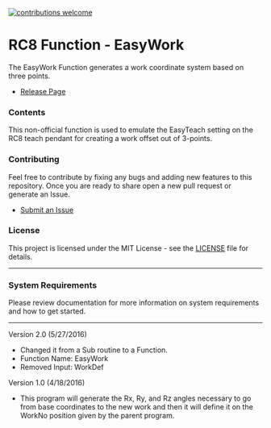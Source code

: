 [![contributions welcome](https://img.shields.io/badge/contributions-welcome-brightgreen.svg?style=flat)](https://github.com/DENSO-2DLab/RC8_Function-EasyWork/issues)

# RC8 Function - EasyWork

The EasyWork Function generates a work coordinate system based on three points.

- [Release Page](https://github.com/DENSO-2DLab/RC8_Function-EasyWork/releases)

### Contents

This non-official function is used to emulate the EasyTeach setting on the RC8 teach pendant for creating a work offset out of 3-points.

### Contributing 

Feel free to contribute by fixing any bugs and adding new features to this repository. Once you are ready to share open a new pull request or generate an Issue. 
- [Submit an Issue](https://github.com/DENSO-2DLab/RC8_Function-EasyWork/issues)

### License
This project is licensed under the MIT License - see the [LICENSE](LICENSE) file for details.

---

### System Requirements

Please review documentation for more information on system requirements and how to get started.

---

Version 2.0 (5/27/2016)
- Changed it from a Sub routine to a Function. 
- Function Name: EasyWork
- Removed Input: WorkDef

Version 1.0 (4/18/2016)
- This program will generate the Rx, Ry, and Rz angles necessary to go from base coordinates to the new work and then it will define it on the WorkNo position given by the parent program.
